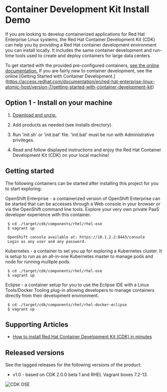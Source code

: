 Container Development Kit Install Demo
======================================
If you are looking to develop containerized applications for Red Hat Enterprise
Linux systems, the Red Hat Container Development Kit (CDK) can help you by providing 
a Red Hat container development environment you can install locally. It includes the 
same container development and run-time tools used to create and deploy containers 
for large data centers. 

To get started with the provided pre-configured containers, [see the online documentation.](https://access.redhat.com/documentation/en/red-hat-enterprise-linux-atomic-host/version-7/container-development-kit-installation-guide/)
If you are fairly new to container development, see the online [Getting Started with Container Development.]
(https://access.redhat.com/documentation/en/red-hat-enterprise-linux-atomic-host/version-7/getting-started-with-container-development-kit)


Option 1 - Install on your machine
----------------------------------
1. [Download and unzip.](https://github.com/eschabell/cdk-install-demo/archive/master.zip)

2. Add products as needed (see installs directory).

3. Run 'init.sh' or 'init.bat' file. 'init.bat' must be run with Administrative privileges.

4. Read and follow displayed instructions and enjoy the Red Hat Container Development Kit (CDK) on your local machine!


Getting started
---------------
The following containers can be started after installing this project for you to start exploring:

OpenShift Enterprise - a containerized version of OpenShift Enterprise can be started that can be accesses through a Web console in
your browser or via the OpenShift command line tools. Explore your very own private PaaS developer experience with this container.

     $ cd ./target/cdk/components/rhel/rhel-ose
     $ vagrant up

     OpenShift console available at: https://10.1.2.2:8443/console
     Login as any user and any password.

Kubernetes - a container to set you up for exploring a Kubernetes cluster. It is setup to run as an all-in-one Kubernetes master to
manage pods and node for running multiple pods.
  
     $ cd ./target/cdk/components/rhel/rhel-ose
     $ vagrant up 

Eclipse - a container setup for you to use the Eclipse IDE with a Linux Tools/Docker Tooling plug-in allowing developers to manage
containers directly from their development environment.
  
     $ cd ./target/cdk/components/rhel/rhel-docker-eclipse
     $ vagrant up 


Supporting Articles
-------------------
- [How to install Red Hat Container Development Kit (CDK) in minutes](http://www.schabell.org/2016/02/howto-install-redhat-cdk-in-minutes.html)


Released versions
-----------------
See the tagged releases for the following versions of the product:

- v1.0 - based on CDK 2.0.0 beta 1 and RHEL Vagrant boxes 7.2-13.

![CDK OSE](https://github.com/eschabell/cdk-install-demo/blob/master/docs/demo-images/cdk-ose.png?raw=true)

